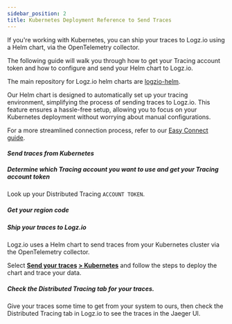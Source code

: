 ```yaml
---
sidebar_position: 2
title: Kubernetes Deployment Reference to Send Traces
---
```


If you're working with Kubernetes, you can ship your traces to Logz.io using a Helm chart, via the OpenTelemetry collector.

The following guide will walk you through how to get your Tracing account token and how to configure and send your Helm chart to Logz.io.

The main repository for Logz.io helm charts are [logzio-helm](https://github.com/logzio/logzio-helm).

Our Helm chart is designed to automatically set up your tracing environment, simplifying the process of sending traces to Logz.io. This feature ensures a hassle-free setup, allowing you to focus on your Kubernetes deployment without worrying about manual configurations.

For a more streamlined connection process, refer to our [Easy Connect guide](/docs/user-guide/telemetry-collector/ezkonnect).

#### _Send traces from Kubernetes_


##### Determine which Tracing account you want to use and get your Tracing account token
Look up your Distributed Tracing `ACCOUNT TOKEN`. 

##### Get your region code


##### Ship your traces to Logz.io

Logz.io uses a Helm chart to send traces from your Kubernetes cluster via the OpenTelemetry collector. 

Select **[Send your traces](https://app.logz.io/#/dashboard/send-your-data/collection?tag=all&collection=tracing-sources) [> Kubernetes](https://app.logz.io/#/dashboard/send-your-data/tracing-sources/otel-traces-helm)** and follow the steps to deploy the chart and trace your data.

##### Check the Distributed Tracing tab for your traces.

Give your traces some time to get from your system to ours, then check the Distributed Tracing tab in Logz.io to see the traces in the Jaeger UI.
